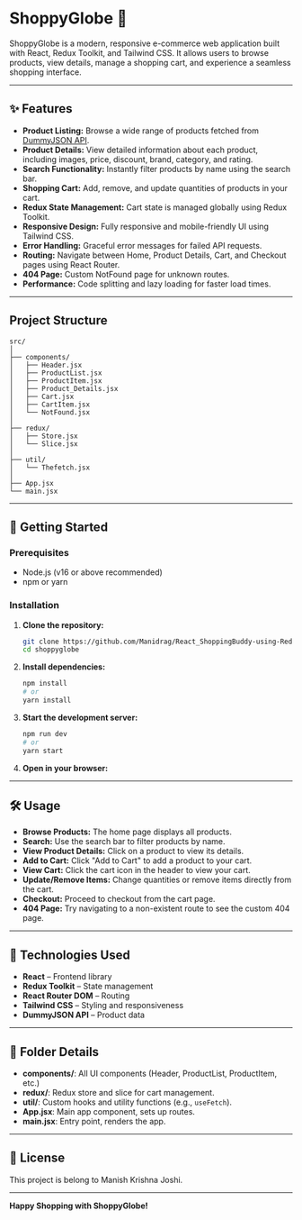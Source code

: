 # ShoppyGlobe 🛒

ShoppyGlobe is a modern, responsive e-commerce web application built with React, Redux Toolkit, and Tailwind CSS. It allows users to browse products, view details, manage a shopping cart, and experience a seamless shopping interface.

---

## ✨ Features

- **Product Listing:** Browse a wide range of products fetched from [DummyJSON API](https://dummyjson.com/products).
- **Product Details:** View detailed information about each product, including images, price, discount, brand, category, and rating.
- **Search Functionality:** Instantly filter products by name using the search bar.
- **Shopping Cart:** Add, remove, and update quantities of products in your cart.
- **Redux State Management:** Cart state is managed globally using Redux Toolkit.
- **Responsive Design:** Fully responsive and mobile-friendly UI using Tailwind CSS.
- **Error Handling:** Graceful error messages for failed API requests.
- **Routing:** Navigate between Home, Product Details, Cart, and Checkout pages using React Router.
- **404 Page:** Custom NotFound page for unknown routes.
- **Performance:** Code splitting and lazy loading for faster load times.

---

##  Project Structure

```
src/
│
├── components/
│   ├── Header.jsx
│   ├── ProductList.jsx
│   ├── ProductItem.jsx
│   ├── Product_Details.jsx
│   ├── Cart.jsx
│   ├── CartItem.jsx
│   └── NotFound.jsx
│
├── redux/
│   ├── Store.jsx
│   └── Slice.jsx
│
├── util/
│   └── Thefetch.jsx
│
├── App.jsx
└── main.jsx
```

---

## 🚀 Getting Started

### Prerequisites

- Node.js (v16 or above recommended)
- npm or yarn

### Installation

1. **Clone the repository:**
   ```bash
   git clone https://github.com/Manidrag/React_ShoppingBuddy-using-Redux
   cd shoppyglobe
   ```

2. **Install dependencies:**
   ```bash
   npm install
   # or
   yarn install
   ```

3. **Start the development server:**
   ```bash
   npm run dev
   # or
   yarn start
   ```

4. **Open in your browser:**


---

## 🛠️ Usage

- **Browse Products:** The home page displays all products.
- **Search:** Use the search bar to filter products by name.
- **View Product Details:** Click on a product to view its details.
- **Add to Cart:** Click "Add to Cart" to add a product to your cart.
- **View Cart:** Click the cart icon in the header to view your cart.
- **Update/Remove Items:** Change quantities or remove items directly from the cart.
- **Checkout:** Proceed to checkout from the cart page.
- **404 Page:** Try navigating to a non-existent route to see the custom 404 page.

---

## 🧩 Technologies Used

- **React** – Frontend library
- **Redux Toolkit** – State management
- **React Router DOM** – Routing
- **Tailwind CSS** – Styling and responsiveness
- **DummyJSON API** – Product data

---

## 📂 Folder Details

- **components/**: All UI components (Header, ProductList, ProductItem, etc.)
- **redux/**: Redux store and slice for cart management.
- **util/**: Custom hooks and utility functions (e.g., `useFetch`).
- **App.jsx**: Main app component, sets up routes.
- **main.jsx**: Entry point, renders the app.

---



## 📄 License

This project is belong to Manish Krishna Joshi.

---

**Happy Shopping with ShoppyGlobe!**
